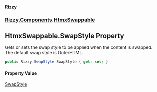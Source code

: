 #### [Rizzy](index 'index')
### [Rizzy.Components](Rizzy.Components 'Rizzy.Components').[HtmxSwappable](Rizzy.Components.HtmxSwappable 'Rizzy.Components.HtmxSwappable')

## HtmxSwappable.SwapStyle Property

Gets or sets the swap style to be applied when the content is swapped.  
The default swap style is OuterHTML.

```csharp
public Rizzy.SwapStyle SwapStyle { get; set; }
```

#### Property Value
[SwapStyle](Rizzy.SwapStyle 'Rizzy.SwapStyle')